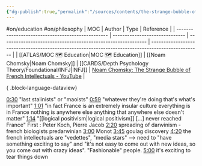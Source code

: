 ```yaml
---
{"dg-publish":true,"permalink":"/sources/contents/the-strange-bubble-of-french-intellectuals-noam-chomsky/","noteIcon":"1","created":"2023-04-07T14:35:29.897+02:00","updated":"2023-04-23T20:53:44.895+02:00"}
---
```


#on/education #on/philosophy
| MOC                                               | Author                         | Type                                                         | Reference                                                                                          |
| ------------------------------------------------- | ------------------------------ | ------------------------------------------------------------ | -------------------------------------------------------------------------------------------------- |
| [[ATLAS/MOC 🗺️ Education\|MOC 🗺️ Education]] | [[Noam Chomsky\|Noam Chomsky]] | [[CARDS/Depth Psychology Theory/Foundational/INFJ\|INFJ]] | [Noam Chomsky: The Strange Bubble of French Intellectuals - YouTube](https://youtu.be/772WncdxCSw) |

{ .block-language-dataview}

[0:30](https://www.youtube.com/watch?v=772WncdxCSw&t=30s) "last stalinists" or "maoists" [0:59](https://www.youtube.com/watch?v=772WncdxCSw&t=59s) "whatever they're doing that's what's important" [1:01](https://www.youtube.com/watch?v=772WncdxCSw&t=61s) "in fact France is an extremely insular culture everything is in France nothing is anywhere else anything that anywhere else doesn't matter" [1:14](https://www.youtube.com/watch?v=772WncdxCSw&t=74s) "[[logical positivism\|logical positivism]] [...] never reached France" First : Peter Koch, Pierre Jacob [2:20](https://www.youtube.com/watch?v=772WncdxCSw&t=140s) spreading of darwinism - french biologists predarwinian [3:00](https://www.youtube.com/watch?v=772WncdxCSw&t=180s) Monot [3:45](https://www.youtube.com/watch?v=772WncdxCSw&t=225s) goulag discovery [4:20](https://www.youtube.com/watch?v=772WncdxCSw&t=260s) the french intellectuals are "vedettes", "media stars" --> need to "have something exciting to say" and "it's not easy to come out with new ideas, so you come out with crazy ideas". "Fashionable" people. [5:00](https://www.youtube.com/watch?v=772WncdxCSw&t=300s) it's exciting to tear things down